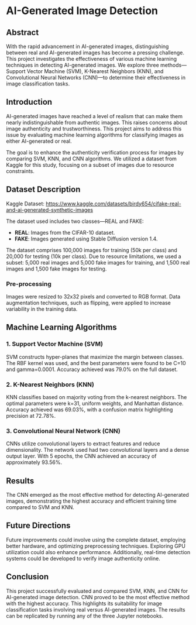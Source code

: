 # AI-Generated Image Detection

## Abstract

With the rapid advancement in AI-generated images, distinguishing between real and AI-generated images has become a pressing challenge. This project investigates the effectiveness of various machine learning techniques in detecting AI-generated images. We explore three methods—Support Vector Machine (SVM), K-Nearest Neighbors (KNN), and Convolutional Neural Networks (CNN)—to determine their effectiveness in image classification tasks.

## Introduction

AI-generated images have reached a level of realism that can make them nearly indistinguishable from authentic images. This raises concerns about image authenticity and trustworthiness. This project aims to address this issue by evaluating machine learning algorithms for classifying images as either AI-generated or real.

The goal is to enhance the authenticity verification process for images by comparing SVM, KNN, and CNN algorithms. We utilized a dataset from Kaggle for this study, focusing on a subset of images due to resource constraints.

## Dataset Description

Kaggle Dataset: https://www.kaggle.com/datasets/birdy654/cifake-real-and-ai-generated-synthetic-images

The dataset used includes two classes—REAL and FAKE:
- **REAL**: Images from the CIFAR-10 dataset.
- **FAKE**: Images generated using Stable Diffusion version 1.4.

The dataset comprises 100,000 images for training (50k per class) and 20,000 for testing (10k per class). Due to resource limitations, we used a subset: 5,000 real images and 5,000 fake images for training, and 1,500 real images and 1,500 fake images for testing.

### Pre-processing

Images were resized to 32x32 pixels and converted to RGB format. Data augmentation techniques, such as flipping, were applied to increase variability in the training data.

## Machine Learning Algorithms

### 1. Support Vector Machine (SVM)

SVM constructs hyper-planes that maximize the margin between classes. The RBF kernel was used, and the best parameters were found to be C=10 and gamma=0.0001. Accuracy achieved was 79.0% on the full dataset.

### 2. K-Nearest Neighbors (KNN)

KNN classifies based on majority voting from the k-nearest neighbors. The optimal parameters were k=31, uniform weights, and Manhattan distance. Accuracy achieved was 69.03%, with a confusion matrix highlighting precision at 72.78%.

### 3. Convolutional Neural Network (CNN)

CNNs utilize convolutional layers to extract features and reduce dimensionality. The network used had two convolutional layers and a dense output layer. With 5 epochs, the CNN achieved an accuracy of approximately 93.56%.

## Results

The CNN emerged as the most effective method for detecting AI-generated images, demonstrating the highest accuracy and efficient training time compared to SVM and KNN. 

## Future Directions

Future improvements could involve using the complete dataset, employing better hardware, and optimizing preprocessing techniques. Exploring GPU utilization could also enhance performance. Additionally, real-time detection systems could be developed to verify image authenticity online.

## Conclusion

This project successfully evaluated and compared SVM, KNN, and CNN for AI-generated image detection. CNN proved to be the most effective method with the highest accuracy. This highlights its suitability for image classification tasks involving real versus AI-generated images. The results can be replicated by running any of the three Jupyter notebooks.

